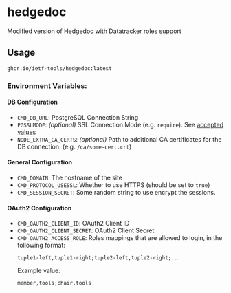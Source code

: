 # hedgedoc
Modified version of Hedgedoc with Datatracker roles support

## Usage

```
ghcr.io/ietf-tools/hedgedoc:latest
```

### Environment Variables:

#### DB Configuration

- `CMD_DB_URL`: PostgreSQL Connection String
- `PGSSLMODE`: *(optional)* SSL Connection Mode (e.g. `require`). See [accepted values](https://www.postgresql.org/docs/current/libpq-connect.html#LIBPQ-CONNECT-SSLMODE)
- `NODE_EXTRA_CA_CERTS`: *(optional)* Path to additional CA certificates for the DB connection. (e.g. `/ca/some-cert.crt`)

#### General Configuration

- `CMD_DOMAIN`: The hostname of the site
- `CMD_PROTOCOL_USESSL`: Whether to use HTTPS (should be set to `true`)
- `CMD_SESSION_SECRET`: Some random string to use encrypt the sessions.

#### OAuth2 Configuration

- `CMD_OAUTH2_CLIENT_ID`: OAuth2 Client ID
- `CMD_OAUTH2_CLIENT_SECRET`: OAuth2 Client Secret
- `CMD_OAUTH2_ACCESS_ROLE`: Roles mappings that are allowed to login, in the following format:
  ```
  tuple1-left,tuple1-right;tuple2-left,tuple2-right;...
  ```
  Example value:
  ```
  member,tools;chair,tools
  ```

